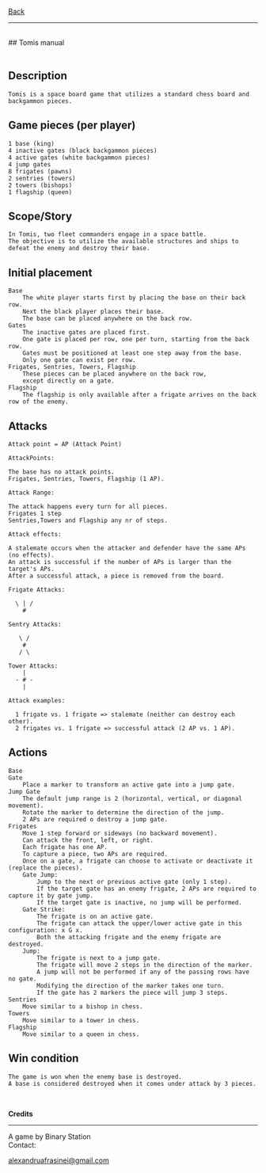 [Back](https://binary-station.github.io)
<hr>
<br>
## Tomis manual<br><br>

## Description

    Tomis is a space board game that utilizes a standard chess board and backgammon pieces.

## Game pieces (per player)

    1 base (king)
    4 inactive gates (black backgammon pieces)
    4 active gates (white backgammon pieces)
    4 jump gates
    8 frigates (pawns)
    2 sentries (towers)
    2 towers (bishops)
    1 flagship (queen)
  
## Scope/Story

    In Tomis, two fleet commanders engage in a space battle.
    The objective is to utilize the available structures and ships to defeat the enemy and destroy their base.

## Initial placement

    Base
        The white player starts first by placing the base on their back row.
        Next the black player places their base.
        The base can be placed anywhere on the back row.
    Gates
        The inactive gates are placed first.
        One gate is placed per row, one per turn, starting from the back row.
        Gates must be positioned at least one step away from the base.
        Only one gate can exist per row.
    Frigates, Sentries, Towers, Flagship
        These pieces can be placed anywhere on the back row,
        except directly on a gate.
    Flagship
        The flagship is only available after a frigate arrives on the back row of the enemy.

## Attacks

    Attack point = AP (Attack Point)

    AttackPoints:

    The base has no attack points.
    Frigates, Sentries, Towers, Flagship (1 AP).

    Attack Range:

    The attack happens every turn for all pieces.
    Frigates 1 step
    Sentries,Towers and Flagship any nr of steps.

    Attack effects:
    
    A stalemate occurs when the attacker and defender have the same APs (no effects).
    An attack is successful if the number of APs is larger than the target's APs.
    After a successful attack, a piece is removed from the board.
    
    Frigate Attacks:

      \ | /
        #

    Sentry Attacks:

       \ /
        #
       / \

    Tower Attacks:
        |
      - # -
        |
  
    Attack examples:
    
      1 frigate vs. 1 frigate => stalemate (neither can destroy each other).
      2 frigates vs. 1 frigate => successful attack (2 AP vs. 1 AP).

## Actions

    Base
    Gate
        Place a marker to transform an active gate into a jump gate.
    Jump Gate
        The default jump range is 2 (horizontal, vertical, or diagonal movement).
        Rotate the marker to determine the direction of the jump.
        2 APs are required o destroy a jump gate.
    Frigates
        Move 1 step forward or sideways (no backward movement).
        Can attack the front, left, or right.
        Each frigate has one AP.
        To capture a piece, two APs are required.
        Once on a gate, a frigate can choose to activate or deactivate it (replace the pieces).
        Gate Jump:
            Jump to the next or previous active gate (only 1 step).
            If the target gate has an enemy frigate, 2 APs are required to capture it by gate jump.
            If the target gate is inactive, no jump will be performed.
        Gate Strike:
            The frigate is on an active gate.
            The frigate can attack the upper/lower active gate in this configuration: x G x.
            Both the attacking frigate and the enemy frigate are destroyed.
        Jump:
            The frigate is next to a jump gate.
            The frigate will move 2 steps in the direction of the marker.
            A jump will not be performed if any of the passing rows have no gate.
            Modifying the direction of the marker takes one turn.
            If the gate has 2 markers the piece will jump 3 steps.
    Sentries
        Move similar to a bishop in chess.
    Towers
        Move similar to a tower in chess.
    Flagship
        Move similar to a queen in chess.

## Win condition

    The game is won when the enemy base is destroyed.
    A base is considered destroyed when it comes under attack by 3 pieces.

<br>

**Credits**

----------

A game by Binary Station
<br>
Contact:

<alexandruafrasinei@gmail.com>
